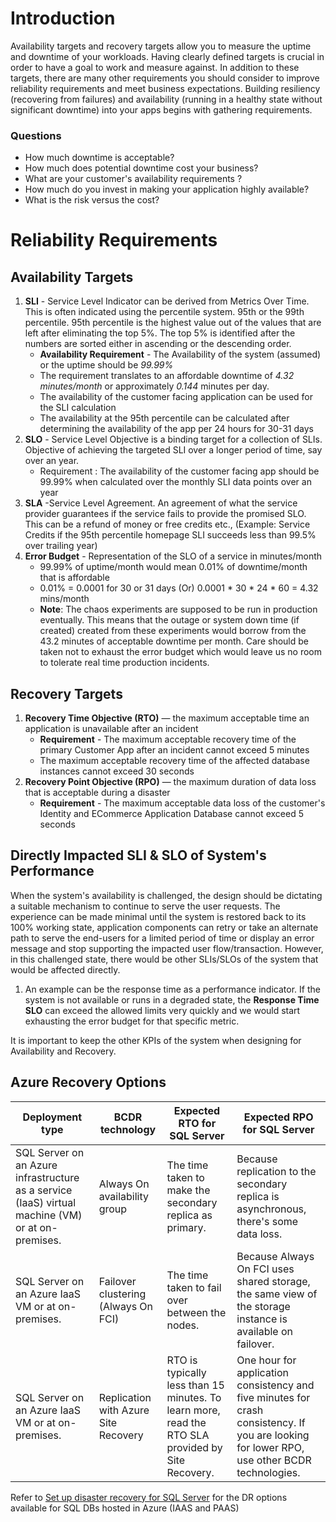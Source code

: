 # Introduction
Availability targets and recovery targets allow you to measure the uptime and downtime of your workloads. Having clearly defined targets is crucial in order to have a goal to work and measure against. In addition to these targets, there are many other requirements you should consider to improve reliability requirements and meet business expectations.
Building resiliency (recovering from failures) and availability (running in a healthy state without significant downtime) into your apps begins with gathering requirements. 
### Questions
- How much downtime is acceptable?
- How much does potential downtime cost your business?
- What are your customer's availability requirements ?
- How much do you invest in making your application highly available?
- What is the risk versus the cost?

# Reliability Requirements

## Availability Targets
1. **SLI** - Service Level Indicator can be derived from Metrics Over Time. This is often indicated using the percentile system. 95th or the 99th percentile. 95th percentile is the highest value out of the values that are left after eliminating the top 5%. The top 5% is identified after the numbers are sorted either in ascending or the descending order.
	- **Availability Requirement** - The Availability of the system (assumed) or the uptime should be *99.99%*
    - The requirement translates to an affordable downtime of *4.32 minutes/month* or approximately *0.144* minutes per day. 
    - The availability of the customer facing application can be used for the SLI calculation
    - The availability at the 95th percentile can be calculated after determining the availability of the app per 24 hours for 30-31 days
2. **SLO** - Service Level Objective is a binding target for a collection of SLIs. Objective of achieving the targeted SLI over a longer period of time, say over an year. 
	- Requirement : The availability of the customer facing app should be 99.99% when calculated over the monthly SLI data points over an year  
3. **SLA** -Service Level Agreement. An agreement of what the service provider guarantees if the service fails to provide the promised SLO. This can be a refund of money or free credits etc.,
	(Example: Service Credits if the 95th percentile homepage SLI succeeds less than 99.5% over trailing year)
4. **Error Budget** - Representation of the SLO of a service in minutes/month
	- 99.99% of uptime/month would mean 0.01% of downtime/month that is affordable
	- 0.01% = 0.0001 for 30 or 31 days (Or) 0.0001 * 30 * 24 * 60 = 4.32 mins/month  
	- **Note**: The chaos experiments are supposed to be run in production eventually. This means that the outage or system down time (if created) created from these experiments would borrow from the 43.2 minutes of acceptable downtime per month.
	    Care should be taken not to exhaust the error budget which would leave us no room to tolerate real time production incidents.


## Recovery Targets
1. **Recovery Time Objective (RTO)** — the maximum acceptable time an application is unavailable after an incident 
    - **Requirement** - The maximum acceptable recovery time of the primary Customer App after an incident cannot exceed 5 minutes
    - The maximum acceptable recovery time of the affected database instances cannot exceed 30 seconds
2. **Recovery Point Objective (RPO)** — the maximum duration of data loss that is acceptable during a disaster
    - **Requirement** - The maximum acceptable data loss of the customer's Identity and ECommerce Application Database cannot exceed 5 seconds

## Directly Impacted SLI & SLO of System's Performance
When the system's availability is challenged, the design should be dictating a suitable mechanism to continue to serve the user requests. The experience can be made minimal until the system is restored back to its 100% working state, application components can retry or take an alternate path to serve the end-users for a limited period of time or display an error message and stop supporting the impacted user flow/transaction.
However, in this challenged state, there would be other SLIs/SLOs of the system that would be affected directly.
1. An example can be the response time as a performance indicator. If the system is not available or runs in a degraded state, the **Response Time SLO** can exceed the allowed limits very quickly and we would start exhausting the error budget for that specific metric.

It is important to keep the other KPIs of the system when designing for Availability and Recovery. 

## Azure Recovery Options
| **Deployment type** | **BCDR technology** |**Expected RTO for SQL Server** |**Expected RPO for SQL Server**|
|-----------------|-----------------|----------------------------|---------------------------|
|SQL Server on an Azure infrastructure as a service (IaaS) virtual machine (VM) or at on-premises.|Always On availability group|The time taken to make the secondary replica as primary.|Because replication to the secondary replica is asynchronous, there's some data loss.|
|SQL Server on an Azure IaaS VM or at on-premises.|Failover clustering (Always On FCI)|The time taken to fail over between the nodes.|Because Always On FCI uses shared storage, the same view of the storage instance is available on failover.|
|SQL Server on an Azure IaaS VM or at on-premises.|Replication with Azure Site Recovery|RTO is typically less than 15 minutes. To learn more, read the RTO SLA provided by Site Recovery.|One hour for application consistency and five minutes for crash consistency. If you are looking for lower RPO, use other BCDR technologies.|

Refer to [Set up disaster recovery for SQL Server](https://docs.microsoft.com/en-us/azure/site-recovery/site-recovery-sql) for the DR options available for SQL DBs hosted in Azure (IAAS and PAAS)





